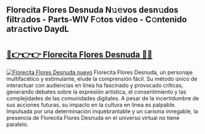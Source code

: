 ## Florecita Flores Desnuda N𝚞𝚎vos desn𝚞dos filtr𝚊dos - Parts-WlV F𝚘tos vid𝚎o - C𝚘ntenido atr𝚊ctivo DaydL

# <h2><a href="http://mb02f1.tromn.icu/?c=Florecita+Flores+Desnuda">🔗👉👉👉 Florecita Flores Desnuda 🔗🔗</a></h2>

[![Florecita Flores Desnuda nuevo](https://i.imgur.com/pEAQMta.gif)](http://mb02f1.tromn.icu/?c=Florecita+Flores+Desnuda)
Florecita Flores Desnuda, un personaje multifacético y estimulante, elude la comprensión fácil. Su método único de interactuar con audiencias en línea ha fascinado y provocado críticas, generando debates sobre la expresión artística, el consentimiento y las complejidades de las comunidades digitales. A pesar de la incertidumbre de sus acciones futuras, su impacto en la cultura en línea es palpable. Impulsada por una determinación inquebrantable y un carisma innegable, la presencia de Florecita Flores Desnuda en el universo virtual no tiene paralelo.
